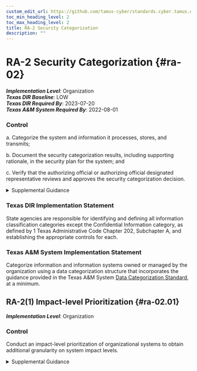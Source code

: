 ```yaml
---
custom_edit_url: https://github.com/tamus-cyber/standards.cyber.tamus.edu/tree/main/static/content/tamus.edu/TAMUS_profile.xml
toc_min_heading_level: 2
toc_max_heading_level: 2
title: RA-2 Security Categorization
description: ""
---
```


# RA-2 Security Categorization {#ra-02}

_**Implementation Level**_: Organization\
_**Texas DIR Baseline**_: LOW\
_**Texas DIR Required By**_: 2023-07-20\
_**Texas A&M System Required By**_: 2022-08-01

### Control

a. Categorize the system and information it processes, stores, and transmits;

b. Document the security categorization results, including supporting rationale, in the security plan for the system; and

c. Verify that the authorizing official or authorizing official designated representative reviews and approves the security categorization decision.

<details>
  <summary>Supplemental Guidance</summary>

Security categories describe the potential adverse impacts or negative consequences to organizational operations, organizational assets, and individuals if organizational information and systems are compromised through a loss of confidentiality, integrity, or availability. Security categorization is also a type of asset loss characterization in systems security engineering processes that is carried out throughout the system development life cycle. Organizations can use privacy risk assessments or privacy impact assessments to better understand the potential adverse effects on individuals. <a xmlns="http://csrc.nist.gov/ns/oscal/1.0" href="#4e4fbc93-333d-45e6-a875-de36b878b6b9">CNSSI 1253</a> provides additional guidance on categorization for national security systems.

</details>

### Texas DIR Implementation Statement

State agencies are responsible for identifying and defining all information classification categories except the Confidential Information category, as defined by 1 Texas Administrative Code Chapter 202, Subchapter A, and establishing the appropriate controls for each.

### Texas A&M System Implementation Statement

Categorize information and information systems owned or managed by the organization using a data categorization structure that incorporates the guidance provided in the Texas A&M System <a xmlns="http://csrc.nist.gov/ns/oscal/1.0" href="https://cyber-standards.tamus.edu/data-categorization/">Data Categorization Standard</a>, at a minimum.

## RA-2(1) Impact-level Prioritization {#ra-02.01}

_**Implementation Level**_: Organization

### Control

Conduct an impact-level prioritization of organizational systems to obtain additional granularity on system impact levels.

<details>
  <summary>Supplemental Guidance</summary>

Organizations apply the <q xmlns="http://csrc.nist.gov/ns/oscal/1.0">high-water mark</q> concept to each system categorized in accordance with <a xmlns="http://csrc.nist.gov/ns/oscal/1.0" href="#628d22a1-6a11-4784-bc59-5cd9497b5445">FIPS 199</a> , resulting in systems designated as low impact, moderate impact, or high impact. Organizations that desire additional granularity in the system impact designations for risk-based decision-making, can further partition the systems into sub-categories of the initial system categorization. For example, an impact-level prioritization on a moderate-impact system can produce three new sub-categories: low-moderate systems, moderate-moderate systems, and high-moderate systems. Impact-level prioritization and the resulting sub-categories of the system give organizations an opportunity to focus their investments related to security control selection and the tailoring of control baselines in responding to identified risks. Impact-level prioritization can also be used to determine those systems that may be of heightened interest or value to adversaries or represent a critical loss to the federal enterprise, sometimes described as high value assets. For such high value assets, organizations may be more focused on complexity, aggregation, and information exchanges. Systems with high value assets can be prioritized by partitioning high-impact systems into low-high systems, moderate-high systems, and high-high systems. Alternatively, organizations can apply the guidance in <a xmlns="http://csrc.nist.gov/ns/oscal/1.0" href="#4e4fbc93-333d-45e6-a875-de36b878b6b9">CNSSI 1253</a> for security objective-related categorization.

</details>

